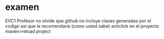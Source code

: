 # examen
EVC1
Profesor no olvide que github no incluye clases generadas por el codigo asi que le recomendaria (como usted sabe) anticlick en el proyecto maven>reload project
